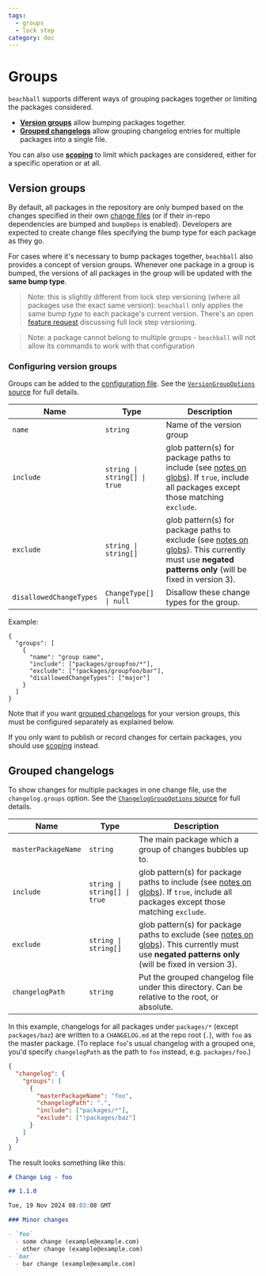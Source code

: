 ```yaml
---
tags:
  - groups
  - lock step
category: doc
---
```


# Groups

`beachball` supports different ways of grouping packages together or limiting the packages considered.

- [**Version groups**](#version-groups) allow bumping packages together.
- [**Grouped changelogs**](#grouped-changelogs) allow grouping changelog entries for multiple packages into a single file.

You can also use [**scoping**](../overview/configuration#scoping) to limit which packages are considered, either for a specific operation or at all.

## Version groups

By default, all packages in the repository are only bumped based on the changes specified in their own [change files](./change-files) (or if their in-repo dependencies are bumped and `bumpDeps` is enabled). Developers are expected to create change files specifying the bump type for each package as they go.

For cases where it's necessary to bump packages together, `beachball` also provides a concept of version groups. Whenever one package in a group is bumped, the versions of all packages in the group will be updated with the **same bump type**.

> Note: this is slightly different from lock step versioning (where all packages use the exact same version): `beachball` only applies the same bump _type_ to each package's current version. There's an open [feature request](https://github.com/microsoft/beachball/issues/214) discussing full lock step versioning.

> Note: a package cannot belong to multiple groups - `beachball` will not allow its commands to work with that configuration

### Configuring version groups

Groups can be added to the [configuration file](../overview/configuration). See the [`VersionGroupOptions` source](https://github.com/microsoft/beachball/blob/main/src/types/ChangelogOptions.ts) for full details.

| Name                    | Type                         | Description                                                                                                                                             |
| ----------------------- | ---------------------------- | ------------------------------------------------------------------------------------------------------------------------------------------------------- |
| `name`                  | `string`                     | Name of the version group                                                                                                                               |
| `include`               | `string \| string[] \| true` | glob pattern(s) for package paths to include (see [notes on globs][1]). If `true`, include all packages except those matching `exclude`.                |
| `exclude`               | `string \| string[]`         | glob pattern(s) for package paths to exclude (see [notes on globs][1]). This currently must use **negated patterns only** (will be fixed in version 3). |
| `disallowedChangeTypes` | `ChangeType[] \| null`       | Disallow these change types for the group.                                                                                                              |

Example:

```jsonc
{
  "groups": [
    {
      "name": "group name",
      "include": ["packages/groupfoo/*"],
      "exclude": ["!packages/groupfoo/bar"],
      "disallowedChangeTypes": ["major"]
    }
  ]
}
```

Note that if you want [grouped changelogs](#grouped-changelogs) for your version groups, this must be configured separately as explained below.

If you only want to publish or record changes for certain packages, you should use [scoping](../overview/configuration#scoping) instead.

## Grouped changelogs

To show changes for multiple packages in one change file, use the `changelog.groups` option. See the [`ChangelogGroupOptions` source](https://github.com/microsoft/beachball/blob/main/src/types/ChangelogOptions.ts) for full details.

| Name                | Type                         | Description                                                                                                                                             |
| ------------------- | ---------------------------- | ------------------------------------------------------------------------------------------------------------------------------------------------------- |
| `masterPackageName` | `string`                     | The main package which a group of changes bubbles up to.                                                                                                |
| `include`           | `string \| string[] \| true` | glob pattern(s) for package paths to include (see [notes on globs][1]). If `true`, include all packages except those matching `exclude`.                |
| `exclude`           | `string \| string[]`         | glob pattern(s) for package paths to exclude (see [notes on globs][1]). This currently must use **negated patterns only** (will be fixed in version 3). |
| `changelogPath`     | `string`                     | Put the grouped changelog file under this directory. Can be relative to the root, or absolute.                                                          |

In this example, changelogs for all packages under `packages/*` (except `packages/baz`) are written to a `CHANGELOG.md` at the repo root (`.`), with `foo` as the master package. (To replace `foo`'s usual changelog with a grouped one, you'd specify `changelogPath` as the path to `foo` instead, e.g. `packages/foo`.)

```json
{
  "changelog": {
    "groups": [
      {
        "masterPackageName": "foo",
        "changelogPath": ".",
        "include": ["packages/*"],
        "exclude": ["!packages/baz"]
      }
    ]
  }
}
```

The result looks something like this:

```md
# Change Log - foo

## 1.1.0

Tue, 19 Nov 2024 08:03:08 GMT

### Minor changes

- `foo`
  - some change (example@example.com)
  - other change (example@example.com)
- `bar`
  - bar change (example@example.com)
```

[1]: ../overview/configuration#glob-matching
